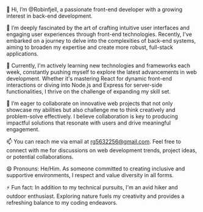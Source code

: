 👋 Hi, I’m @Robinfjell, a passionate front-end developer with a growing interest in back-end development.

👀 I’m deeply fascinated by the art of crafting intuitive user interfaces and engaging user experiences through front-end technologies. Recently, I've embarked on a journey to delve into the complexities of back-end systems, aiming to broaden my expertise and create more robust, full-stack applications.

🌱 Currently, I'm actively learning new technologies and frameworks each week, constantly pushing myself to explore the latest advancements in web development. Whether it's mastering React for dynamic front-end interactions or diving into Node.js and Express for server-side functionalities, I thrive on the challenge of expanding my skill set.

💞️ I’m eager to collaborate on innovative web projects that not only showcase my abilities but also challenge me to think creatively and problem-solve effectively. I believe collaboration is key to producing impactful solutions that resonate with users and drive meaningful engagement.

📫 You can reach me via email at rg5632256@gmail.com. Feel free to connect with me for discussions on web development trends, project ideas, or potential collaborations.

😄 Pronouns: He/Him. As someone committed to creating inclusive and supportive environments, I respect and value diversity in all forms.

⚡ Fun fact: In addition to my technical pursuits, I'm an avid hiker and outdoor enthusiast. Exploring nature fuels my creativity and provides a refreshing balance to my coding endeavors.

<!---
Robinfjell/Robinfjell is a ✨ special ✨ repository because its `README.md` (this file) appears on your GitHub profile.
You can click the Preview link to take a look at your changes.
--->
